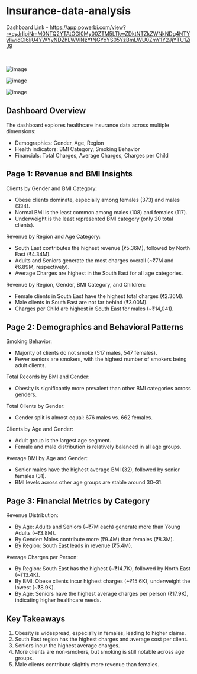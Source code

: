 # Insurance-data-analysis

Dashboard Link - https://app.powerbi.com/view?r=eyJrIjoiNmM0NTQ2YTAtOGI0My00ZTM5LTkwZDktNTZkZWNkNDg4NTYyIiwidCI6IjU4YWYyNDZhLWVlNzYtNGYxYS05YzBmLWU0ZmY1Y2JjYTU1ZiJ9

<br>

![image](https://github.com/user-attachments/assets/1a68db6f-c83d-4cc5-a2da-3131546e231d)

![image](https://github.com/user-attachments/assets/ff5cd225-5c8d-42f3-a05b-4b6cb3fcc853)

![image](https://github.com/user-attachments/assets/a81f7dc4-3afb-4ceb-926b-c6e3a6c0d42a)


Dashboard Overview
------------------
The dashboard explores healthcare insurance data across multiple dimensions:
- Demographics: Gender, Age, Region
- Health indicators: BMI Category, Smoking Behavior
- Financials: Total Charges, Average Charges, Charges per Child

Page 1: Revenue and BMI Insights
--------------------------------
Clients by Gender and BMI Category:
- Obese clients dominate, especially among females (373) and males (334).
- Normal BMI is the least common among males (108) and females (117).
- Underweight is the least represented BMI category (only 20 total clients).

Revenue by Region and Age Category:
- South East contributes the highest revenue (₹5.36M), followed by North East (₹4.34M).
- Adults and Seniors generate the most charges overall (~₹7M and ₹6.89M, respectively).
- Average Charges are highest in the South East for all age categories.

Revenue by Region, Gender, BMI Category, and Children:
- Female clients in South East have the highest total charges (₹2.36M).
- Male clients in South East are not far behind (₹3.00M).
- Charges per Child are highest in South East for males (~₹14,041).

Page 2: Demographics and Behavioral Patterns
--------------------------------------------
Smoking Behavior:
- Majority of clients do not smoke (517 males, 547 females).
- Fewer seniors are smokers, with the highest number of smokers being adult clients.

Total Records by BMI and Gender:
- Obesity is significantly more prevalent than other BMI categories across genders.

Total Clients by Gender:
- Gender split is almost equal: 676 males vs. 662 females.

Clients by Age and Gender:
- Adult group is the largest age segment.
- Female and male distribution is relatively balanced in all age groups.

Average BMI by Age and Gender:
- Senior males have the highest average BMI (32), followed by senior females (31).
- BMI levels across other age groups are stable around 30–31.

Page 3: Financial Metrics by Category
-------------------------------------
Revenue Distribution:
- By Age: Adults and Seniors (~₹7M each) generate more than Young Adults (~₹3.8M).
- By Gender: Males contribute more (₹9.4M) than females (₹8.3M).
- By Region: South East leads in revenue (₹5.4M).

Average Charges per Person:
- By Region: South East has the highest (~₹14.7K), followed by North East (~₹13.4K).
- By BMI: Obese clients incur highest charges (~₹15.6K), underweight the lowest (~₹8.9K).
- By Age: Seniors have the highest average charges per person (₹17.9K), indicating higher healthcare needs.

Key Takeaways
-------------
1. Obesity is widespread, especially in females, leading to higher claims.
2. South East region has the highest charges and average cost per client.
3. Seniors incur the highest average charges.
4. More clients are non-smokers, but smoking is still notable across age groups.
5. Male clients contribute slightly more revenue than females.
